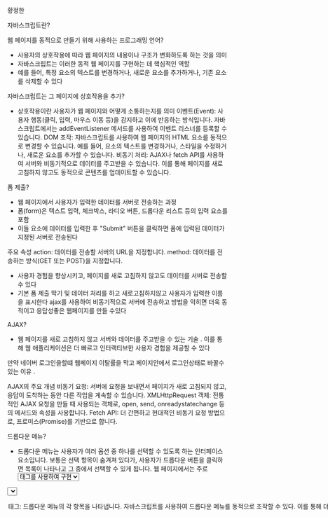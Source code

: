 황정한


자바스크립트란?

웹 페이지를 동적으로 만들기 위해 사용하는 프로그래밍 언어?

* 사용자의 상호작용에 따라 웹 페이지의 내용이나 구조가 변화하도록 하는 것을 의미
* 자바스크립트는 이러한 동적 웹 페이지를 구현하는 데 핵심적인 역할
* 예를 들어, 특정 요소의 텍스트를 변경하거나, 새로운 요소를 추가하거나, 기존 요소를 삭제할 수 있다 




자바스크립트는 그 페이지에 상호작용을 추가?
* 상호작용이란 사용자가 웹 페이지와 어떻게 소통하는지를 의미
이벤트(Event): 사용자 행동(클릭, 입력, 마우스 이동 등)을 감지하고 이에 반응하는 방식입니다. 자바스크립트에서는 addEventListener 메서드를 사용하여 이벤트 리스너를 등록할 수 있습니다.
DOM 조작: 자바스크립트를 사용하여 웹 페이지의 HTML 요소를 동적으로 변경할 수 있습니다. 예를 들어, 요소의 텍스트를 변경하거나, 스타일을 수정하거나, 새로운 요소를 추가할 수 있습니다.
비동기 처리: AJAX나 fetch API를 사용하여 서버와 비동기적으로 데이터를 주고받을 수 있습니다. 이를 통해 페이지를 새로 고침하지 않고도 동적으로 콘텐츠를 업데이트할 수 있습니다.





폼 제출?

* 웹 페이지에서 사용자가 입력한 데이터를 서버로 전송하는 과정
*  폼(form)은 텍스트 입력, 체크박스, 라디오 버튼, 드롭다운 리스트 등의 입력 요소를 포함
* 이들 요소에 데이터를 입력한 후 "Submit" 버튼을 클릭하면 폼에 입력된 데이터가 지정된 서버로 전송된다

주요 속성
action: 데이터를 전송할 서버의 URL을 지정합니다.
method: 데이터를 전송하는 방식(GET 또는 POST)을 지정합니다.

* 사용자 경험을 향상시키고, 페이지를 새로 고침하지 않고도 데이터를 서버로 전송할 수 있다
* 기본 폼 제출 막기 및 데이터 처리를 하고 새로고침하지않고 사용자가 입력한 이름을 표시한다
  ajax를 사용하여 비동기적으로 서버에 전송하고 방법을 익히면 더욱 동적이고 응답성좋은 웹페이지를 만들 수있다




AJAX?
 
 * 웹 페이지를 새로 고침하지 않고 서버와 데이터를 주고받을 수 있는 기술
 . 이를 통해 웹 애플리케이션은 더 빠르고 인터랙티브한 사용자 경험을 제공할 수 있다
 
 만약 네이버 로그인을할떄 웹페이지 이탈률을 막고 페이지안에서 로그인상태로 바꿀수 있는 이유 .

 AJAX의 주요 개념
비동기 요청: 서버에 요청을 보내면서 페이지가 새로 고침되지 않고, 응답이 도착하는 동안 다른 작업을 계속할 수 있습니다.
XMLHttpRequest 객체: 전통적인 AJAX 요청을 만들 때 사용되는 객체로, open, send, onreadystatechange 등의 메서드와 속성을 사용합니다.
Fetch API: 더 간편하고 현대적인 비동기 요청 방법으로, 프로미스(Promise)를 기반으로 합니다.



드롭다운 메뉴?
* 드롭다운 메뉴는 사용자가 여러 옵션 중 하나를 선택할 수 있도록 하는 인터페이스 요소입니다. 보통은 선택 항목이 숨겨져 있다가, 사용자가 드롭다운 버튼을 클릭하면 목록이 나타나고 그 중에서 선택할 수 있게 됩니다. 웹 페이지에서는 주로 <select>와 <option> 태그를 사용하여 구현

<select> 태그: 드롭다운 메뉴의 컨테이너 역할을 합니다.
<option> 태그: 드롭다운 메뉴의 각 항목을 나타냅니다.

* 자바스크립트를 사용하여 드롭다운 메뉴를 동적으로 조작할 수 있다. 이를 통해 더 인터랙티브하고 사용자 친화적인 웹 페이지를 만들 수 있다



인터프리터 언어: 자바스크립트는 컴파일이 필요 없이 브라우저에서 바로 실행됩니다.

동적 타이핑: 변수의 타입이 정적으로 정의되지 않고, 실행 도중에 결정됩니다.

객체 지향: 객체 기반의 프로그래밍을 지원합니다.

이벤트 기반: 이벤트 핸들링을 통해 사용자와의 상호작용을 처리할 수 있습니다.




클라이언트 사이드 스크립팅?
* 웹 페이지에서 사용자의 브라우저에서 실행되는 스크립트를 작성하는 것
*  웹 서버가 아닌 사용자의 컴퓨터에서 실행되며, 주로 웹 페이지의 동작과 상호작용을 향상시키기 위해 사용

클라이언트 사이드 스크립팅은 웹 페이지의 인터랙티브성과 동적 기능을 강화하는 중요한 기술입니다. 자바스크립트를 사용하여 사용자의 브라우저에서 실행되는 코드를 작성함으로써 다양한 상호작용을 구현할 수 있습니다. 이를 통해 사용자 경험을 크게 향상시킬 수 있지만, 보안과 호환성 문제를 고려해야 합니다





서버 개발: Node.js를 이용하여 서버 사이드 애플리케이션을 작성할 수 있습니다.

node.js?
* Node.js는 자바스크립트 런타임 환경으로, 서버 사이드 애플리케이션을 작성할 수 있게 해줍니다. 구체적으로, Node.js는 Chrome V8 자바스크립트 엔진을 사용하여 브라우저 외부에서 자바스크립트를 실행할 수 있도록 합니다. 이를 통해 자바스크립트를 클라이언트 사이드뿐만 아니라 서버 사이드에서도 사용할 수 있게 되었습니다.

* Node.js는 자바스크립트를 사용하여 서버 사이드 애플리케이션을 개발할 수 있게 해주는 강력한 런타임 환경입니다. 비동기 I/O 모델과 단일 스레드 이벤트 루프를 통해 높은 성능과 확장성을 제공하며, npm을 통해 다양한 모듈과 패키지를 활용할 수 있습니다. 웹 서버, API 서버, 실시간 애플리케이션 등 다양한 용도로 Node.js를 활용할 수 있습니다. 더 궁금한 점이 있으면 언제든지 질문해 주세요!

비동기 i/o , apl?

* 데이터의 입출력 처리가 프로그램의 실행을 차단하지 않는 방식 다른작업을 동시에 진행 가능
* api 다수의 클라이언트 요청을 빠르고 효율적으로 처리할 수 있는구조  



React Native, Ionic 등의 프레임워크?

* React Native: 모바일 앱을 빠르고 효율적으로 개발하고자 하는 경우, 특히 React 및 JavaScript에 익숙한 경우에 적합합니다.
Ionic: 모바일 앱을 빠르게 개발하고자 하며, 웹 기술에 더 익숙한 경우에 적합합니다. 특히 하이브리드 앱을 개발하고자 하는 경우에 유용합니다.



// var는 ES5 이전 방식
var name = "John";

// let과 const는 ES6 이후 추가된 방식
let age = 25;
const pi = 3.14;

es5 ? es6?



* ES5와 ES6는 JavaScript 언어의 버전을 가리키는 용어입니다.

ES5 (ECMAScript 5)
ES5는 2009년에 발표된 JavaScript의 5번째 버전입니다. 이전 버전에 비해 몇 가지 새로운 기능이 도입되었으며, 이전에 브라우저에서 널리 지원되는 JavaScript의 주요 버전 중 하나입니다. ES5의 주요 특징은 다음과 같습니다:

Strict Mode: 엄격 모드(Strict Mode)가 도입되어 JavaScript의 작동 방식을 엄격하게 제어합니다.
새로운 메서드 및 기능: Array 및 String과 같은 내장 객체에 새로운 메서드 및 기능이 추가되었습니다.
JSON 지원: JSON 객체를 사용하여 JSON 데이터를 쉽게 처리할 수 있습니다.
Function.prototype.bind(): bind() 메서드를 사용하여 함수의 this 값을 고정시킬 수 있습니다.
Object.create(): 프로토타입 기반 객체 지향 프로그래밍을 위해 Object.create() 메서드가 도입되었습니다.
ES6 (ECMAScript 2015)
ES6는 2015년에 발표된 JavaScript의 6번째 버전입니다. ES6는 ES5에 비해 많은 새로운 기능과 문법적 개선을 제공하며, JavaScript 개발을 더욱 효율적이고 편리하게 만들어줍니다. ES6는 대규모 프로젝트에서 코드의 가독성과 유지보수성을 향상시키는데 중점을 두었습니다. ES6의 주요 특징은 다음과 같습니다:

화살표 함수 (Arrow Functions): () => {} 형태의 간결한 함수 표현을 제공합니다.
const 및 let: 블록 스코프 변수를 도입하여 변수의 범위를 제어할 수 있습니다.
클래스 (Classes): 프로토타입 기반의 객체 지향 프로그래밍을 보완하는 클래스 문법을 제공합니다.
템플릿 리터럴 (Template Literals): `` 백틱을 사용하여 멀티라인 문자열과 표현식 보간을 제공합니다.
디스트럭처링 (Destructuring): 배열이나 객체의 속성을 추출하여 변수에 할당할 수 있습니다.
화살표 함수 (Arrow Functions): 함수 내에서 this를 바인딩하는 방식이 명확하고 간편해졌습니다.
Promise: 비동기 코드를 보다 깔끔하게 작성할 수 있는 Promise를 도입했습니다.
모듈 (Modules): import/export 문법을 통해 모듈 시스템을 지원합니다.
결론
ES6는 JavaScript 개발을 현대적이고 효율적으로 만들어주는 많은 새로운 기능을 제공하며, ES5보다 더 많은 개발자들이 사용하고 있습니다. 하지만 여전히 일부 브라우저에서 모든 ES6 기능을 지원하지 않을 수 있으므로, ES5와 ES6 모두를 이해하고 사용하는 것이 중요합니다. ES6는 Babel과 같은 도구를 사용하여 이전 버전의 JavaScript으로 변환할 수 있기 때문에, ES6를 사용하여 개발하고 이를 ES5로 변환하여 브라우저에서 실행할 수 있습니다.

```
// 전통적인 함수 정의
function greet(name) {
  return "Hello, " + name;
}

// 화살표 함수 (ES6 이후)
const greet = (name) => {
  return "Hello, " + name;
}; 
```

화살표 함수?

동기 비동기 ?
* 동기적 작업은 순차적으로 실행되며, 한 작업이 완료될 때까지 다음 작업을 실행하지 않습니다. 반면에 비동기적 작업은 작업의 완료를 기다리지 않고 다음 코드를 실행하며, 나중에 결과가 준비되면 콜백 함수나 프라미스를 통해 처리합니다. JavaScript에서 비동기적 작업은 일반적으로 네트워크 요청, 파일 읽기, 타이머 등의 작업에서 사용됩니다.


JavaScript에서 스코프(Scope)는 변수나 함수가 접근할 수 있는 유효 범위를 의미합니다. 스코프에는 함수 스코프(Function Scope)와 블록 스코프(Block Scope)가 있습니다.

함수 스코프 (Function Scope)
함수 스코프는 변수가 함수 내부에서 선언될 때, 해당 함수 내에서만 유효한 범위를 가집니다. 즉, 함수 내부에서 선언된 변수는 함수 외부에서 접근할 수 없습니다. JavaScript에서 var 키워드로 선언된 변수는 함수 스코프를 가집니다.

예시:
javascript
코드 복사
function myFunction() {
    var x = 10; // 함수 스코프
    console.log(x); // 10
}

myFunction();
console.log(x); // ReferenceError: x is not defined
위 예시에서 x 변수는 myFunction 함수 내부에서 선언되었기 때문에 함수 외부에서는 접근할 수 없습니다.

블록 스코프 (Block Scope)
블록 스코프는 변수가 블록(중괄호 {}) 내부에서 선언될 때, 해당 블록 내부에서만 유효한 범위를 가집니다. 블록은 함수, 조건문, 반복문 등에서 사용되는 중괄호를 의미합니다. JavaScript에서 let과 const 키워드로 선언된 변수는 블록 스코프를 가집니다.

예시:
javascript
코드 복사
{
    let y = 20; // 블록 스코프
    const z = 30; // 블록 스코프
    console.log(y); // 20
    console.log(z); // 30
}

console.log(y); // ReferenceError: y is not defined
console.log(z); // ReferenceError: z is not defined
위 예시에서 y와 z 변수는 블록 내부에서 선언되었기 때문에 블록 외부에서는 접근할 수 없습니다.

차이점 요약
함수 스코프(Function Scope): var 키워드로 선언된 변수는 함수 내부에서만 유효합니다.
블록 스코프(Block Scope): let과 const 키워드로 선언된 변수는 블록 내부에서만 유효합니다.
블록 스코프는 ES6(ECMAScript 2015)에서 도입되었으며, 이를 통해 더 안전하고 예측 가능한 변수를 사용할 수 있게 되었습니다. 블록 스코프를 사용하면 변수의 범위를 더 좁게 제한할 수 있어 코드의 오류를 줄이고 가독성을 높일 수 있습니다.


기본 문법과 데이터 타입

변수 선언: var, let, const
데이터 타입: 숫자, 문자열, 불리언, 객체, 배열, 함수, null, undefined
연산자: 산술 연산자, 비교 연산자, 논리 연산자, 할당 연산자

기본 구조

조건문: if, else if, else, switch
반복문: for, while, do while, for...in, for...of
함수: 함수 선언, 함수 표현식, 화살표 함수

객체와 배열

객체: 객체 리터럴, 객체 생성, 프로퍼티 접근, 메서드
배열: 배열 리터럴, 배열 메서드(push, pop, shift, unshift, map, filter, reduce 등)

스코프와 클로저

스코프: 전역 스코프, 함수 스코프, 블록 스코프
클로저: 클로저의 개념과 활용

ES6+ 문법

템플릿 리터럴: 백틱(``` ``)을 사용한 문자열
디스트럭처링 할당: 배열 및 객체 디스트럭처링
기본 매개변수: 함수의 기본 매개변수 설정
나머지 매개변수와 스프레드 문법: ... 사용
객체 리터럴 개선: 축약된 프로퍼티 이름, 메서드 정의
클래스: 클래스 선언, 생성자, 상속

비동기 프로그래밍

콜백 함수: 기본적인 콜백 패턴
Promise: Promise 객체, then, catch
async/await: 비동기 함수, await 키워드

모듈

ES6 모듈: import, export
CommonJS 모듈: require, module.exports


에러 처리

try/catch: 예외 처리
throw: 예외 발생


고급 객체 지향 프로그래밍

프로토타입: 프로토타입 기반 상속
심볼: Symbol 타입
이터레이터와 제너레이터: Iterator, Generator 함수


브라우저 환경

DOM 조작: getElementById, querySelector, createElement, appendChild 등
이벤트 처리: addEventListener, 이벤트 객체
AJAX: XMLHttpRequest, fetch API


기타 유용한 기능

Map, Set: ES6의 새로운 컬렉션 타입
Proxy와 Reflect: 객체의 동작을 가로채고 제어
정규 표현식: 정규 표현식을 사용한 문자열 검색과 대체


스코프 체인?
* 유효 범위와 접근 권한을 정의하는 중요한 개념
* 스코프는 변수가 어디에서 정의되고, 어디에서 접근 가능한지를 결정하는데, 이를 이해하는 것은 코드의 동작 방식을 파악하는 데 필수적

호이스팅?

호이스팅은 자바스크립트의 기본 동작 방식으로, 변수 선언과 함수 선언이 해당 스코프의 최상위로 끌어올려지는 것처럼 보이는 현상입니다. 그러나 실제로는 선언만 끌어올려지고, 할당은 원래 위치에 남습니다.

ReferenceError가 발생 이는 일종의 "Temporal Dead Zone" (TDZ) 때문?